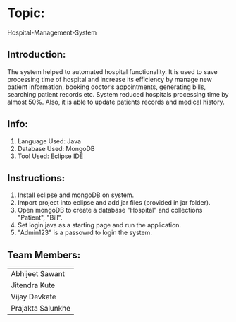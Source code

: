 # Topic:
Hospital-Management-System

## Introduction:
The system helped to automated hospital functionality. It is used to save processing time of hospital and increase its efficiency by manage new patient information, booking doctor’s appointments, generating bills, searching patient records etc. System reduced hospitals processing time by almost 50%. Also, it is able to update patients records and medical history. 

## Info:
1. Language Used: Java
2. Database Used: MongoDB
3. Tool Used: Eclipse IDE 

## Instructions:
1. Install eclipse and mongoDB on system.
2. Import project into eclipse and add jar files (provided in jar folder).
3. Open mongoDB to create a database "Hospital" and collections "Patient", "Bill".
4. Set login.java as a starting page and run the application.
5. "Admin123" is a passowrd to login the system.

## Team Members:
| |
| :------|
| Abhijeet Sawant |
| Jitendra Kute |
| Vijay Devkate |
| Prajakta Salunkhe |
